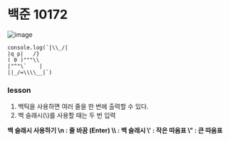 # 백준 10172

![image](https://user-images.githubusercontent.com/74031552/125237869-55edb600-e321-11eb-8cb8-745c01bfd987.png)


```
console.log(`|\\_/|
|q p|   /}
( 0 )"""\\
|"^"\`    |
||_/=\\\\__|`)
```

### lesson
1. 백틱을 사용하면 여러 줄을 한 번에 출력할 수 있다.
2. 백 슬래시(\\)를 사용할 때는 두 번 입력

**백 슬래시 사용하기
\\n : 줄 바꿈 (Enter)
\\\\ : 백 슬래시
\\' : 작은 따옴표
\\" : 큰 따옴표**
